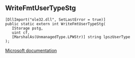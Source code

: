 ## WriteFmtUserTypeStg

```
[DllImport("ole32.dll", SetLastError = true)]
public static extern int WriteFmtUserTypeStg(
   IStorage pstg,
   uint cf,
   [MarshalAs(UnmanagedType.LPWStr)] string lpszUserType
);
```

[Microsoft documentation](https://docs.microsoft.com/en-us/windows/win32/api/ole2/nf-ole2-writefmtusertypestg)
